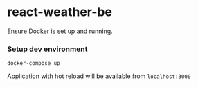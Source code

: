 # react-weather-be

Ensure Docker is set up and running.

### Setup dev environment 
```
docker-compose up
```

Application with hot reload will be available from `localhost:3000`